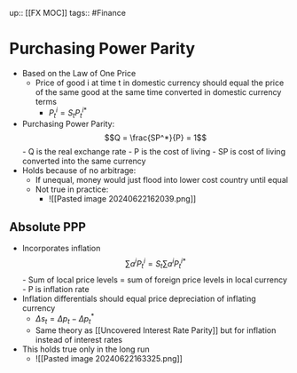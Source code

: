 up:: [[FX MOC]]
tags:: #Finance 
# Purchasing Power Parity
- Based on the Law of One Price
	- Price of good i at time t in domestic currency should equal the price of the same good at the same time converted in domestic currency terms
		- $P_t^i = S_t P_t^{i*}$
- Purchasing Power Parity:
$$Q = \frac{SP^*}{P} = 1$$
		- Q is the real exchange rate
		- P is the cost of living
		- SP is cost of living converted into the same currency
- Holds because of no arbitrage:
	- If unequal, money would just flood into lower cost country until equal
	- Not true in practice:
		- ![[Pasted image 20240622162039.png]]

## Absolute PPP
- Incorporates inflation 
$$\sum a^i P_t^i = S_t \sum a^i P_t^{i*}$$
		- Sum of local price levels = sum of foreign price levels in local currency
			- P is inflation rate
- Inflation differentials should equal price depreciation of inflating currency
	- $\Delta s_t = \Delta p_t - \Delta p_t^*$
	- Same theory as [[Uncovered Interest Rate Parity]] but for inflation instead of interest rates
- This holds true only in the long run
	- ![[Pasted image 20240622163325.png]]
	